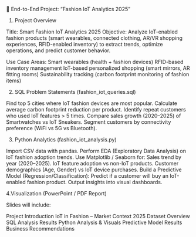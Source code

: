 📌 End-to-End Project: “Fashion IoT Analytics 2025”

1. Project Overview

Title: Smart Fashion IoT Analytics 2025
Objective: Analyze IoT-enabled fashion products (smart wearables, connected clothing, AR/VR shopping experiences, RFID-enabled inventory) to extract trends, optimize operations, and predict customer behavior.

Use Case Areas:
Smart wearables (health + fashion devices)
RFID-based inventory management
IoT-based personalized shopping (smart mirrors, AR fitting rooms)
Sustainability tracking (carbon footprint monitoring of fashion items)

2. SQL Problem Statements (fashion_iot_queries.sql)

Find top 5 cities where IoT fashion devices are most popular.
Calculate average carbon footprint reduction per product.
Identify repeat customers who used IoT features > 5 times.
Compare sales growth (2020–2025) of Smartwatches vs IoT Sneakers.
Segment customers by connectivity preference (WiFi vs 5G vs Bluetooth).

3. Python Analytics (fashion_iot_analysis.py)

Import CSV data with pandas.
Perform EDA (Exploratory Data Analysis) on IoT fashion adoption trends.
Use Matplotlib / Seaborn for:
Sales trend by year (2020–2025).
IoT feature adoption vs non-IoT products.
Customer demographics (Age, Gender) vs IoT device purchases.
Build a Predictive Model (Regression/Classification):
Predict if a customer will buy an IoT-enabled fashion product.
Output insights into visual dashboards.

4.Visualization (PowerPoint / PDF Report)

Slides will include:

Project Introduction
IoT in Fashion – Market Context 2025
Dataset Overview
SQL Analysis Results
Python Analysis & Visuals
Predictive Model Results
Business Recommendations
